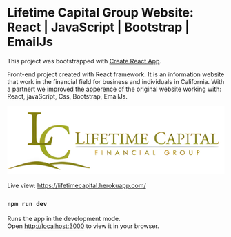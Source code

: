 # Lifetime Capital Group Website: React | JavaScript | Bootstrap | EmailJs 

This project was bootstrapped with [Create React App](https://github.com/facebook/create-react-app).

Front-end project created with React framework. It is an information website that work in the financial field for business and individuals in California. With a partnert we improved the apperence of the original website working with: React, javaScript, Css, Bootstrap, EmailJs.

![Logo](src/images/logo.png)

Live view: https://lifetimecapital.herokuapp.com/


### `npm run dev`

Runs the app in the development mode.\
Open [http://localhost:3000](http://localhost:3000) to view it in your browser.


